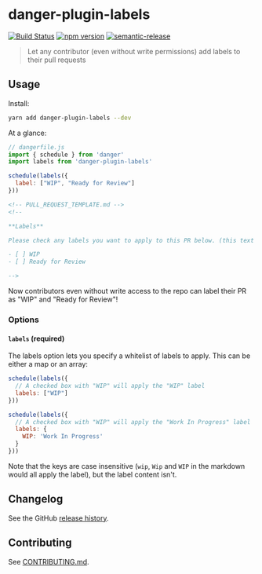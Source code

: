 # danger-plugin-labels

[![Build Status](https://travis-ci.org/withspectrum/danger-plugin-labels.svg?branch=master)](https://travis-ci.org/withspectrum/danger-plugin-labels)
[![npm version](https://badge.fury.io/js/danger-plugin-labels.svg)](https://badge.fury.io/js/danger-plugin-labels)
[![semantic-release](https://img.shields.io/badge/%20%20%F0%9F%93%A6%F0%9F%9A%80-semantic--release-e10079.svg)](https://github.com/semantic-release/semantic-release)

> Let any contributor (even without write permissions) add labels to their pull requests

## Usage

Install:

```sh
yarn add danger-plugin-labels --dev
```

At a glance:

```js
// dangerfile.js
import { schedule } from 'danger'
import labels from 'danger-plugin-labels'

schedule(labels({
  label: ["WIP", "Ready for Review"]
}))
```

```md
<!-- PULL_REQUEST_TEMPLATE.md -->
<!-- 

**Labels**

Please check any labels you want to apply to this PR below. (this text will not show up in the PR)

- [ ] WIP
- [ ] Ready for Review

-->
```

Now contributors even without write access to the repo can label their PR as "WIP" and "Ready for Review"!

### Options

#### `labels` (required)

The labels option lets you specify a whitelist of labels to apply. This can be either a map or an array:

```js
schedule(labels({
  // A checked box with "WIP" will apply the "WIP" label
  labels: ["WIP"]
}))

schedule(labels({
  // A checked box with "WIP" will apply the "Work In Progress" label
  labels: {
    WIP: 'Work In Progress'
  }
}))
```

Note that the keys are case insensitive (`wip`, `Wip` and `WIP` in the markdown would all apply the label), but the label content isn't.

## Changelog

See the GitHub [release history](https://github.com/withspectrum/danger-plugin-labels/releases).

## Contributing

See [CONTRIBUTING.md](CONTRIBUTING.md).
